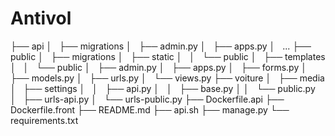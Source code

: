 # Antivol

├── api
│   ├── migrations
│   ├── admin.py
│   ├── apps.py
│   ...
├── public
│   ├── migrations
│   ├── static
│   │   └── public
│   ├── templates
│   │   └── public
│   ├── admin.py
│   ├── apps.py
│   ├── forms.py
│   ├── models.py
│   ├── urls.py
│   └── views.py
├── voiture
│   ├── media
│   ├── settings
│   │   ├── api.py
│   │   ├── base.py
│   │   └── public.py
│   ├── urls-api.py
│   └── urls-public.py
├── Dockerfile.api
├── Dockerfile.front
├── README.md
├── api.sh
├── manage.py
└── requirements.txt